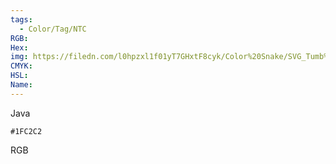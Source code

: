 ```yaml
---
tags:
  - Color/Tag/NTC
RGB:
Hex:
img: https://filedn.com/l0hpzxl1f01yT7GHxtF8cyk/Color%20Snake/SVG_Tumb%20Mass%20No%20Name/1FC2C2.svg
CMYK:
HSL:
Name:
---
```

Java
```palette
#1FC2C2
```
RGB

